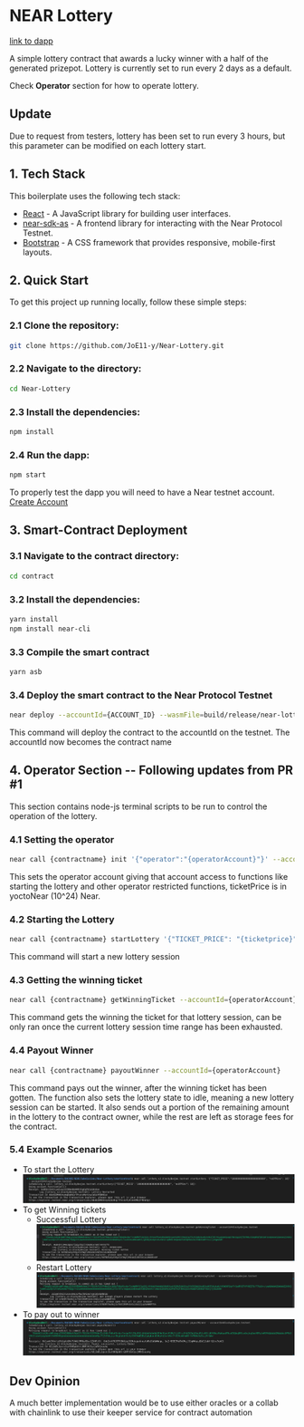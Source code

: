 # NEAR Lottery

[link to dapp](https://JoE11-y.github.io/Near-Lottery)

A simple lottery contract that awards a lucky winner with a half of the generated prizepot.
Lottery is currently set to run every 2 days as a default.

Check **Operator** section for how to operate lottery.

## Update
Due to request from testers, lottery has been set to run every 3 hours, but this parameter can be modified on each lottery start.


## 1. Tech Stack
This boilerplate uses the following tech stack:
- [React](https://reactjs.org/) - A JavaScript library for building user interfaces.
- [near-sdk-as](contractkit
) - A frontend library for interacting with the Near Protocol Testnet.
- [Bootstrap](https://getbootstrap.com/) - A CSS framework that provides responsive, mobile-first layouts.


## 2. Quick Start

To get this project up running locally, follow these simple steps:

### 2.1 Clone the repository:

```bash
git clone https://github.com/JoE11-y/Near-Lottery.git
```

### 2.2 Navigate to the directory:

```bash
cd Near-Lottery
```

### 2.3 Install the dependencies:

```bash
npm install
```

### 2.4 Run the dapp:

```bash
npm start
```

To properly test the dapp you will need to have a Near testnet account.
[Create Account](https://wallet.testnet.near.org/)


## 3. Smart-Contract Deployment

### 3.1 Navigate to the contract directory:

```bash
cd contract
```

### 3.2 Install the dependencies:

```bash
yarn install
npm install near-cli
```

### 3.3 Compile the smart contract

```bash
yarn asb
```

### 3.4 Deploy the smart contract to the Near Protocol Testnet

```bash
near deploy --accountId={ACCOUNT_ID} --wasmFile=build/release/near-lottery.wasm
```

This command will deploy the contract to the accountId on the testnet. The accountId now becomes the contract name


## 4. Operator Section -- Following updates from PR #1

This section contains node-js terminal scripts to be run to control the operation of the lottery.

### 4.1 Setting the operator

```bash
near call {contractname} init '{"operator":"{operatorAccount}"}' --accountId={contractname}
```

This sets the operator account giving that account access to functions like starting the lottery and other operator restricted functions, ticketPrice is in yoctoNear (10^24) Near.

### 4.2 Starting the Lottery

```bash
near call {contractname} startLottery '{"TICKET_PRICE": "{ticketprice}", "noOfMins": "{noOfMins}"}' --accountId={operatorAccount}
```

This command will start a new lottery session

### 4.3 Getting the winning ticket

```bash
near call {contractname} getWinningTicket --accountId={operatorAccount}
```

This command gets the winning the ticket for that lottery session, can be only ran once the current lottery session time range has been exhausted.

### 4.4 Payout Winner

```bash
near call {contractname} payoutWinner --accountId={operatorAccount}
```

This command pays out the winner, after the winning ticket has been gotten. The function also sets the lottery state to idle, meaning a new lottery session can be started. It also sends out a portion of the remaining amount in the lottery to the contract owner, while the rest are left as storage fees for the contract.

### 5.4 Example Scenarios
- To start the Lottery
![start Lottery](./src/components/assets/img/1startLottery.png)
- To get Winning tickets
    - Successful Lottery
    ![getwinningticket](./src/components/assets/img/2getWinningTicketsSuccess.png)
    - Restart Lottery
    ![getWinningticket2](./src/components/assets/img/2getWinningTIcketFail.png)
- To pay out to winner
![payout](./src/components/assets/img/3payoutWinners.png)


## Dev Opinion
A much better implementation would be to use either oracles or a collab with chainlink to use their keeper service for contract automation
